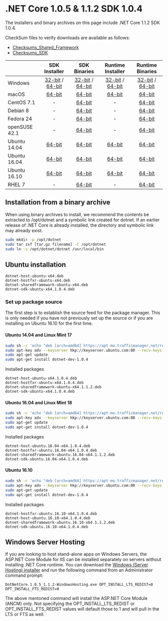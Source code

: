 # .NET Core 1.0.5 & 1.1.2 SDK 1.0.4

The installers and binary archives on this page include .NET Core 1.1.2 SDK 1.0.4. 

CheckSum files to verify downloads are available as follows:
* [Checksums_Shared_Framework](https://dotnetcli.blob.core.windows.net/dotnet/checksums/1.0.5-1.1.2-sharedfx-SHA.txt)
* [Checksums_SDK](https://dotnetcli.blob.core.windows.net/dotnet/checksums/1.0.4-SDK-SHA.txt) 

|                         | SDK Installer                                        | SDK Binaries                                        | Runtime Installer | Runtime Binaries |
| ----------------------- | :----------------------------------------------: | :----------------------------------------------:| :--: | :--: |
| Windows                 | [32-bit](https://download.microsoft.com/download/B/9/F/B9F1AF57-C14A-4670-9973-CDF47209B5BF/dotnet-dev-win-x86.1.0.4.exe) / [64-bit](https://download.microsoft.com/download/B/9/F/B9F1AF57-C14A-4670-9973-CDF47209B5BF/dotnet-dev-win-x64.1.0.4.exe)  | [32-bit](https://download.microsoft.com/download/E/7/8/E782433E-7737-4E6C-BFBF-290A0A81C3D7/dotnet-dev-win-x86.1.0.4.zip) / [64-bit](https://download.microsoft.com/download/E/7/8/E782433E-7737-4E6C-BFBF-290A0A81C3D7/dotnet-dev-win-x64.1.0.4.zip) | [32-bit](https://download.microsoft.com/download/D/0/2/D028801E-0802-43C8-9F9F-C7DB0A39B344/dotnet-win-x86.1.1.2.exe) / [64-bit](https://download.microsoft.com/download/D/0/2/D028801E-0802-43C8-9F9F-C7DB0A39B344/dotnet-win-x64.1.1.2.exe) | [32-bit](https://download.microsoft.com/download/D/7/A/D7A9E4E9-5D25-4F0C-B071-210CB8267943/dotnet-win-x86.1.1.2.zip) / [64-bit](https://download.microsoft.com/download/D/7/A/D7A9E4E9-5D25-4F0C-B071-210CB8267943/dotnet-win-x64.1.1.2.zip) |
| macOS                   | [64-bit](https://download.microsoft.com/download/B/9/F/B9F1AF57-C14A-4670-9973-CDF47209B5BF/dotnet-dev-osx-x64.1.0.4.pkg)  | [64-bit](https://download.microsoft.com/download/E/7/8/E782433E-7737-4E6C-BFBF-290A0A81C3D7/dotnet-dev-osx-x64.1.0.4.tar.gz)                          | [64-bit](https://download.microsoft.com/download/D/0/2/D028801E-0802-43C8-9F9F-C7DB0A39B344/dotnet-osx-x64.1.1.2.pkg) | [64-bit](https://download.microsoft.com/download/D/7/A/D7A9E4E9-5D25-4F0C-B071-210CB8267943/dotnet-osx-x64.1.1.2.tar.gz) |
| CentOS 7.1              | -                                                         | [64-bit](https://download.microsoft.com/download/E/7/8/E782433E-7737-4E6C-BFBF-290A0A81C3D7/dotnet-dev-centos-x64.1.0.4.tar.gz)                          | - | [64-bit](https://download.microsoft.com/download/D/7/A/D7A9E4E9-5D25-4F0C-B071-210CB8267943/dotnet-centos-x64.1.1.2.tar.gz) |
| Debian 8                | -                                                         | [64-bit](https://download.microsoft.com/download/E/7/8/E782433E-7737-4E6C-BFBF-290A0A81C3D7/dotnet-dev-debian-x64.1.0.4.tar.gz)                          | - | [64-bit](https://download.microsoft.com/download/D/7/A/D7A9E4E9-5D25-4F0C-B071-210CB8267943/dotnet-debian-x64.1.1.2.tar.gz) |
| Fedora 24               | -                                                         | [64-bit](https://download.microsoft.com/download/E/7/8/E782433E-7737-4E6C-BFBF-290A0A81C3D7/dotnet-dev-fedora.24-x64.1.0.4.tar.gz)                          | - | [64-bit](https://download.microsoft.com/download/D/7/A/D7A9E4E9-5D25-4F0C-B071-210CB8267943/dotnet-fedora.24-x64.1.1.2.tar.gz) |
| openSUSE 42.1           | -                                                         | [64-bit](https://download.microsoft.com/download/E/7/8/E782433E-7737-4E6C-BFBF-290A0A81C3D7/dotnet-dev-opensuse.42.1-x64.1.0.4.tar.gz)                          | - | [64-bit](https://download.microsoft.com/download/D/7/A/D7A9E4E9-5D25-4F0C-B071-210CB8267943/dotnet-opensuse.42.1-x64.1.1.2.tar.gz) |
| Ubuntu 14.04            | [64-bit](https://download.microsoft.com/download/B/9/F/B9F1AF57-C14A-4670-9973-CDF47209B5BF/dotnet-sdk-ubuntu-x64.1.0.4.deb) | [64-bit](https://download.microsoft.com/download/E/7/8/E782433E-7737-4E6C-BFBF-290A0A81C3D7/dotnet-dev-ubuntu-x64.1.0.4.tar.gz)                          | [64-bit](https://download.microsoft.com/download/D/0/2/D028801E-0802-43C8-9F9F-C7DB0A39B344/dotnet-sharedframework-ubuntu-x64.1.1.2.deb) | [64-bit](https://download.microsoft.com/download/D/7/A/D7A9E4E9-5D25-4F0C-B071-210CB8267943/dotnet-ubuntu-x64.1.1.2.tar.gz) |
| Ubuntu 16.04            | [64-bit](https://download.microsoft.com/download/B/9/F/B9F1AF57-C14A-4670-9973-CDF47209B5BF/dotnet-sdk-ubuntu.16.04-x64.1.0.4.deb) | [64-bit](https://download.microsoft.com/download/E/7/8/E782433E-7737-4E6C-BFBF-290A0A81C3D7/dotnet-dev-ubuntu.16.04-x64.1.0.4.tar.gz)                          | [64-bit](https://download.microsoft.com/download/D/0/2/D028801E-0802-43C8-9F9F-C7DB0A39B344/dotnet-sharedframework-ubuntu.16.04-x64.1.1.2.deb) | [64-bit](https://download.microsoft.com/download/D/7/A/D7A9E4E9-5D25-4F0C-B071-210CB8267943/dotnet-ubuntu.16.04-x64.1.1.2.tar.gz) |
| Ubuntu 16.10            | [64-bit](https://download.microsoft.com/download/B/9/F/B9F1AF57-C14A-4670-9973-CDF47209B5BF/dotnet-sdk-ubuntu.16.10-x64.1.0.4.deb) | [64-bit](https://download.microsoft.com/download/E/7/8/E782433E-7737-4E6C-BFBF-290A0A81C3D7/dotnet-dev-ubuntu.16.10-x64.1.0.4.tar.gz)                          | [64-bit](https://download.microsoft.com/download/D/0/2/D028801E-0802-43C8-9F9F-C7DB0A39B344/dotnet-sharedframework-ubuntu.16.10-x64.1.1.2.deb) | [64-bit](https://download.microsoft.com/download/D/7/A/D7A9E4E9-5D25-4F0C-B071-210CB8267943/dotnet-ubuntu.16.10-x64.1.1.2.tar.gz) |
| RHEL 7             | -                                                              | [64-bit](https://download.microsoft.com/download/E/7/8/E782433E-7737-4E6C-BFBF-290A0A81C3D7/dotnet-dev-rhel-x64.1.0.4.tar.gz)                          | - | [64-bit](https://download.microsoft.com/download/D/7/A/D7A9E4E9-5D25-4F0C-B071-210CB8267943/dotnet-rhel-x64.1.1.2.tar.gz) |
## Installation from a binary archive

When using binary archives to install, we recommend the contents be extracted to /opt/dotnet and a symbolic link created for dotnet. If an earlier release of .NET Core is already installed, the directory and symbolic link may already exist.

```bash
sudo mkdir -p /opt/dotnet
sudo tar zxf [tar.gz filename] -C /opt/dotnet
sudo ln -s /opt/dotnet/dotnet /usr/local/bin
```

## Ubuntu installation

```
dotnet-host-ubuntu-x64.deb
dotnet-hostfxr-ubuntu-x64.deb
dotnet-sharedframework-ubuntu-x64.deb
dotnet-sdk-ubuntu-x64.1.0.4.deb
```


### Set up package source

The first step is to establish the source feed for the package manager. This is only needed if you have not previously set up the source or if you are installing on Ubuntu 16.10 for the first time.

#### Ubuntu 14.04 and Linux Mint 17

```bash
sudo sh -c 'echo "deb [arch=amd64] https://apt-mo.trafficmanager.net/repos/dotnet-release/ trusty main" > /etc/apt/sources.list.d/dotnetdev.list'
sudo apt-key adv --keyserver hkp://keyserver.ubuntu.com:80 --recv-keys 417A0893
sudo apt-get update
sudo apt-get install dotnet-dev-1.0.4
```

Installed packages

```
dotnet-host-ubuntu-x64.1.0.4.deb
dotnet-hostfxr-ubuntu-x64.1.0.4.deb
dotnet-sharedframework-ubuntu-x64.1.1.2.deb
dotnet-sdk-ubuntu-x64.1.0.4.deb
```

#### Ubuntu 16.04 and Linux Mint 18

```bash
sudo sh -c 'echo "deb [arch=amd64] https://apt-mo.trafficmanager.net/repos/dotnet-release/ xenial main" > /etc/apt/sources.list.d/dotnetdev.list'
sudo apt-key adv --keyserver hkp://keyserver.ubuntu.com:80 --recv-keys 417A0893
sudo apt-get update
sudo apt-get install dotnet-dev-1.0.4
```

Installed packages

```
dotnet-host-ubuntu.16.04-x64.1.0.4.deb
dotnet-hostfxr-ubuntu.16.04-x64.1.0.4.deb
dotnet-sharedframework-ubuntu.16.04-x64.1.1.2.deb
dotnet-sdk-ubuntu.16.04-x64.1.0.4.deb
```

#### Ubuntu 16.10

```bash
sudo sh -c 'echo "deb [arch=amd64] https://apt-mo.trafficmanager.net/repos/dotnet-release/ yakkety main" > /etc/apt/sources.list.d/dotnetdev.list'
sudo apt-key adv --keyserver hkp://keyserver.ubuntu.com:80 --recv-keys 417A0893
sudo apt-get update
sudo apt-get install dotnet-dev-1.0.4
```

Installed packages

```
dotnet-hostfxr-ubuntu.16.10-x64.1.0.4.deb
dotnet-host-ubuntu.16.10-x64.1.0.4.deb
dotnet-sharedframework-ubuntu.16.10-x64.1.1.2.deb
dotnet-sdk-ubuntu.16.10-x64.1.0.4.deb
```

## Windows Server Hosting
If you are looking to host stand-alone apps on Windows Servers, the ASP.NET Core Module for IIS can be installed separately on servers without installing .NET Core runtime. You can download the [Windows (Server Hosting) installer](https://go.microsoft.com/fwlink/?linkid=848766) and run the following command from an Administrator command prompt:

``DotNetCore.1.0.5_1.1.2-WindowsHosting.exe OPT_INSTALL_LTS_REDIST=0 OPT_INSTALL_FTS_REDIST=0``

The above mentoned command will install the ASP.NET Core Module (ANCM) only. Not specifying the OPT_INSTALL_LTS_REDIST or OPT_INSTALL_FTS_REDIST values will default those to 1 and will pull in the LTS or FTS as well.